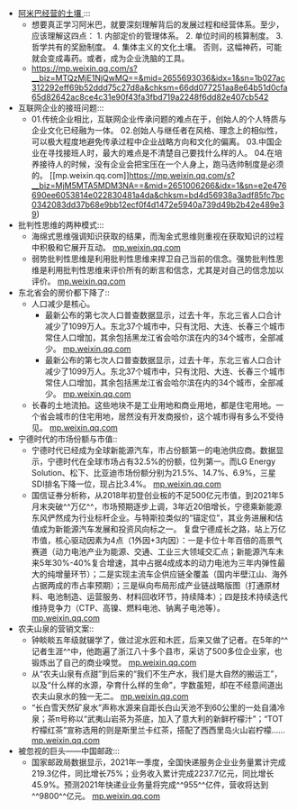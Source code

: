 - [ 阿米巴经营的土壤 ](https://mp.weixin.qq.com/s?__biz=MTQzMjE1NjQwMQ==&mid=2655693036&idx=1&sn=1b027ac312292eff69b52ddd75c27d8a&chksm=66dd077251aa8e64b51d0cfa65d82642ac8ce4c31e90f43fa3fbd719a2248f6dd82e407cb542) :::
    - 想要真正学习阿米巴，就要深刻理解背后的发展过程和经营体系。至少，应该理解这四点：      1. 内部定价的管理体系。      2. 单位时间的核算制度。      3. 哲学共有的奖励制度。      4. 集体主义的文化土壤。      否则，这幅神药，可能就会变成毒药。或者，成为企业洗脑的工具。
    - [ https://mp.weixin.qq.com/s?__biz=MTQzMjE1NjQwMQ==&mid=2655693036&idx=1&sn=1b027ac312292eff69b52ddd75c27d8a&chksm=66dd077251aa8e64b51d0cfa65d82642ac8ce4c31e90f43fa3fbd719a2248f6dd82e407cb542 ](https://www.diigo.com/outliner/diigo_items/904019/12128769/596975943?key=34d57b46e1)
- 互联网企业的接班问题:::
    -   01.传统企业相比，互联网企业传承问题的难点在于，创始人的个人特质与企业文化已经融为一体。   02.创始人与继任者在风格、理念上的相似性，可以极大程度地避免传承过程中企业战略方向和文化的偏离。   03.中国企业在寻找接班人时，最大的难点是不清楚自己要找什么样的人。   04.在培养接待人的时候，没有企业会把宝压在一个人身上，跑马选帅制度是必须的。  [[mp.weixin.qq.com]]https://mp.weixin.qq.com/s?__biz=MjM5MTA5MDM3NA==&mid=2651006266&idx=1&sn=e2e476690ee6053814e022830481a4da&chksm=bd4d56938a3adf85fc7bc0342083dd37b68e9bb12ecf0f4d1472e5940a739d49b2b42e489e39)
- 批判性思维的两种模式:::
    - 海绵式思维强调知识获取的结果，而淘金式思维则重视在获取知识的过程中积极和它展开互动。  [mp.weixin.qq.com](https://mp.weixin.qq.com/s?__biz=MzA4ODM4ODQ3MQ==&mid=2651959849&idx=1&sn=07092e0c0fdd91099b290936970f71a5&chksm=8bcff431bcb87d273a79c2ea573b360dc3a3140a43c7a39b61b16820645ef6a6c448d4077c31)
    -  弱势批判性思维是利用批判性思维来捍卫自己当前的信念。强势批判性思维是利用批判性思维来评价所有的断言和信念，尤其是对自己的信念加以评价。  [mp.weixin.qq.com](https://mp.weixin.qq.com/s?__biz=MzA4ODM4ODQ3MQ==&mid=2651959849&idx=1&sn=07092e0c0fdd91099b290936970f71a5&chksm=8bcff431bcb87d273a79c2ea573b360dc3a3140a43c7a39b61b16820645ef6a6c448d4077c31)
- 东北省会的房价都下降了::
    -  人口减少是核心。
        - 最新公布的第七次人口普查数据显示，过去十年，东北三省人口合计减少了1099万人。东北37个城市中，只有沈阳、大连、长春三个城市常住人口增加，其余包括黑龙江省会哈尔滨在内的34个城市，全部减少。  [mp.weixin.qq.com](https://mp.weixin.qq.com/s?__biz=MjM5Nzc3ODkyMA==&amp;mid=2650264960&amp;idx=1&amp;sn=04ab84040d7df0b0e7bc96898a2d8102&amp;chksm=bed7b10789a03811cfaa2405f340e54c74c5bb850691ecee4489b93d8c0ebcc772697aafc305&amp;&amp;xtrack=1&amp;scene=90&amp;subscene=93&amp;sessionid=1624950832&amp;clicktime=1624950949&amp;enterid=1624950949)
        -  最新公布的第七次人口普查数据显示，过去十年，东北三省人口合计减少了1099万人。东北37个城市中，只有沈阳、大连、长春三个城市常住人口增加，其余包括黑龙江省会哈尔滨在内的34个城市，全部减少。  [mp.weixin.qq.com](https://mp.weixin.qq.com/s?__biz=MjM5Nzc3ODkyMA==&mid=2650264960&idx=1&sn=04ab84040d7df0b0e7bc96898a2d8102&chksm=bed7b10789a03811cfaa2405f340e54c74c5bb850691ecee4489b93d8c0ebcc772697aafc305&&xtrack=1&scene=90&subscene=93&sessionid=1624950832&clicktime=1624950949&enterid=1624950949)
    -  长春的土地流拍。这些地块不是工业用地和商业用地，都是住宅用地。一个省会城市的住宅用地，居然没有开发商报价，这个城市得有多么不受待见。  [mp.weixin.qq.com](https://mp.weixin.qq.com/s?__biz=MjM5Nzc3ODkyMA==&mid=2650264960&idx=1&sn=04ab84040d7df0b0e7bc96898a2d8102&chksm=bed7b10789a03811cfaa2405f340e54c74c5bb850691ecee4489b93d8c0ebcc772697aafc305&&xtrack=1&scene=90&subscene=93&sessionid=1624950832&clicktime=1624950949&enterid=1624950949)
- 宁德时代的市场份额与市值::
    -  宁德时代已经成为全球新能源汽车，市占份额第一的电池供应商。数据显示，宁德时代在全球市场占有32.5%的份额，位列第一。而LG Energy Solution、松下、比亚迪市场份额分别为21.5%、14.7%、6.9%，三星SDI排名下降一位，现占比3.4%。  [mp.weixin.qq.com](https://mp.weixin.qq.com/s?__biz=MzA5MDEzNjQwMA==&mid=2655407036&idx=1&sn=06b4b689f8b34ff358eda94f0ed30dfb&chksm=8ba2a183bcd52895c48e8e4682dde6d3e0ec1182895f2ca6e101e26a1a31e5ecb03092649d0a)
    -  国信证券分析称，从2018年初登创业板的不足500亿元市值，到2021年5月末突破^^万亿^^，市场预期逐步上调，3年近20倍增长，宁德乘新能源东风俨然成为行业标杆企业。与特斯拉类似的“锚定位”，其业务进展和估值成为新能源汽车发展和投资风向标之一。 复盘宁德成长之路，站上万亿市值，核心驱动因素为4点（1外因+3内因）：一是卡位十年百倍的高景气赛道（动力电池产业为能源、交通、工业三大领域交汇点；新能源汽车未来5年30%-40%复合增速，其中占据4成成本的动力电池为三年内弹性最大的纯增量环节）；二是实现主流车企供应链全覆盖（国内半壁江山、海外占据两成的市占率预期）；三是纵向布局形成产业链战略版图（打通原材料、电池制造、运营服务、材料回收环节，持续降本）；四是技术持续迭代维持竞争力（CTP、高镍、燃料电池、钠离子电池等）。  [mp.weixin.qq.com](https://mp.weixin.qq.com/s?__biz=MzA5MDEzNjQwMA==&mid=2655407036&idx=1&sn=06b4b689f8b34ff358eda94f0ed30dfb&chksm=8ba2a183bcd52895c48e8e4682dde6d3e0ec1182895f2ca6e101e26a1a31e5ecb03092649d0a)
- 农夫山泉的营销文案::
    -  钟睒睒五年级就辍学了，做过泥水匠和木匠，后来又做了记者。在5年的^^记者生涯^^中，他跑遍了浙江八十多个县市，采访了500多位企业家，也锻炼出了自己的商业嗅觉。  [mp.weixin.qq.com](https://mp.weixin.qq.com/s?__biz=MTA3NDI5ODU0MQ==&mid=2655890732&idx=1&sn=3c759cb9eedd143953a272e1f131c3d4&chksm=738e84ee44f90df888c1950c5510a2931f269ab41aeaf526e3ec7e865c9a150896c67e077270)
    -  从“农夫山泉有点甜”到后来的“我们不生产水，我们是大自然的搬运工”，以及“什么样的水源，孕育什么样的生命”，字数虽短，却在不经意间道出农夫山泉水的独一无二。  [mp.weixin.qq.com](https://mp.weixin.qq.com/s?__biz=MTA3NDI5ODU0MQ==&mid=2655890732&idx=1&sn=3c759cb9eedd143953a272e1f131c3d4&chksm=738e84ee44f90df888c1950c5510a2931f269ab41aeaf526e3ec7e865c9a150896c67e077270)
    -  “长白雪天然矿泉水”声称水源来自距长白山天池不到60公里的一处自涌冷泉；茶π号称以“武夷山岩茶为茶底，加入了意大利的新鲜柠檬汁”；“TOT柠檬红茶”宣称选用的则是斯里兰卡红茶，搭配了西西里岛火山岩柠檬……  [mp.weixin.qq.com](https://mp.weixin.qq.com/s?__biz=MTA3NDI5ODU0MQ==&mid=2655890732&idx=1&sn=3c759cb9eedd143953a272e1f131c3d4&chksm=738e84ee44f90df888c1950c5510a2931f269ab41aeaf526e3ec7e865c9a150896c67e077270)
- 被忽视的巨头——中国邮政:::
    -  国家邮政局数据显示，2021年一季度，全国快递服务企业业务量累计完成219.3亿件，同比增长75%；业务收入累计完成2237.7亿元，同比增长45.9%。预测2021年快递业业务量将完成^^955^^亿件，营收将达到^^9800^^亿元。  [mp.weixin.qq.com](https://mp.weixin.qq.com/s?__biz=MzA5MDEzNjQwMA==&mid=2655406981&idx=1&sn=ce1663e7c893291dcae6f5ec65d026b0&chksm=8ba2a1babcd528ac37e6b80f69307936e31f1e548c5f1d13fdb1921fa2d17859014eab2d5347)
